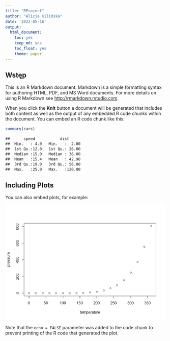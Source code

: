 ```yaml
---
title: "RProject"
author: "Alicja Kilińska"
date: '2022-05-16'
output: 
  html_document: 
    toc: yes
    keep_md: yes
    toc_float: yes
    theme: paper
---
```


<!-- 
Library to install
- ggplot2
- plotly
- dplyr
- knitr
- DT
-->

<!-- Load the libraries -->
<!-- Hide warnings and messages -->



## Wstęp

This is an R Markdown document. Markdown is a simple formatting syntax for authoring HTML, PDF, and MS Word documents. For more details on using R Markdown see <http://rmarkdown.rstudio.com>.

When you click the **Knit** button a document will be generated that includes both content as well as the output of any embedded R code chunks within the document. You can embed an R code chunk like this:


```r
summary(cars)
```

```
##      speed           dist       
##  Min.   : 4.0   Min.   :  2.00  
##  1st Qu.:12.0   1st Qu.: 26.00  
##  Median :15.0   Median : 36.00  
##  Mean   :15.4   Mean   : 42.98  
##  3rd Qu.:19.0   3rd Qu.: 56.00  
##  Max.   :25.0   Max.   :120.00
```

## Including Plots

You can also embed plots, for example:

![](RProject_files/figure-html/pressure-1.png)<!-- -->

Note that the `echo = FALSE` parameter was added to the code chunk to prevent printing of the R code that generated the plot.
